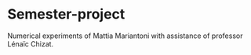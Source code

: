 # Semester-project
Numerical experiments of Mattia Mariantoni with assistance of professor Lénaïc Chizat.
